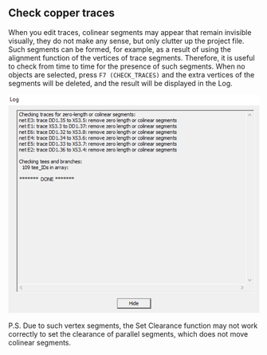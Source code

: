 ## Check copper traces

When you edit traces, colinear segments may appear that remain invisible visually, they do not make any sense, but only clutter up the project file. Such segments can be formed, for example, as a result of using the alignment function of the vertices of trace segments. Therefore, it is useful to check from time to time for the presence of such segments. When no objects are selected, press `F7 (CHECK_TRACES)` and the extra vertices of the segments will be deleted, and the result will be displayed in the Log. 

![Check copper traces](pictures/check_tr.png)

P.S. Due to such vertex segments, the Set Clearance function may not work correctly to set the clearance of parallel segments, which does not move colinear segments.

